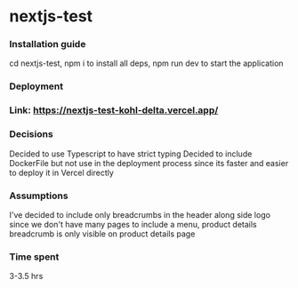 # nextjs-test

### Installation guide 

cd nextjs-test,
npm i to install all deps,
npm run dev to start the application

### Deployment

### Link: https://nextjs-test-kohl-delta.vercel.app/

### Decisions

Decided to use Typescript to have strict typing
Decided to include DockerFile but not use in the deployment process since its faster and easier to deploy it in Vercel directly

### Assumptions

I've decided to include only breadcrumbs in the header along side logo since we don't have many pages to include a menu, product details breadcrumb is only visible on product details page

### Time spent 

3-3.5 hrs